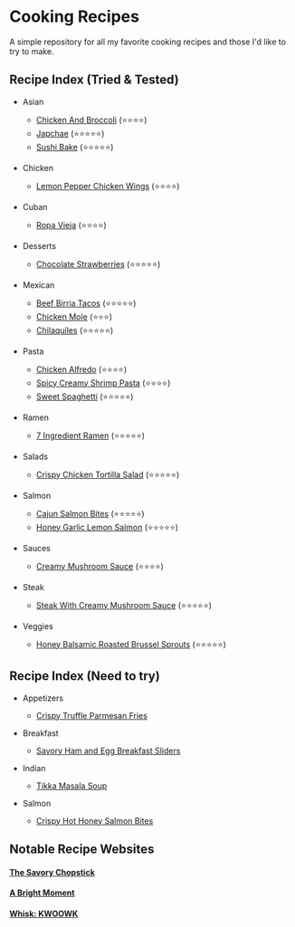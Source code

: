 # Cooking Recipes
A simple repository for all my favorite cooking recipes and those I'd like to try to make.  

## Recipe Index (Tried & Tested)
- Asian
    - [Chicken And Broccoli](Asian/ChickenAndBroccoli.md) (:star::star::star::star:)
    - [Japchae](Asian/Japchae.md) (:star::star::star::star::star:)
    - [Sushi Bake](Asian/SushiBake.md) (:star::star::star::star::star:)

- Chicken
    - [Lemon Pepper Chicken Wings](Chicken/LemonPepperChickenWings.md) (:star::star::star::star:)

- Cuban
    - [Ropa Vieja](Cuban/RopaVieja.md) (:star::star::star::star:)

- Desserts
    - [Chocolate Strawberries](Desserts/ChocolateStrawberries.md) (:star::star::star::star::star:)

- Mexican
    - [Beef Birria Tacos](Mexican/BeefBirriaTacos.md) (:star::star::star::star::star:)
    - [Chicken Mole](Mexican/ChickenMole.md) (:star::star::star:)
    - [Chilaquiles](Mexican/Chilaquiles.md) (:star::star::star::star::star:)

- Pasta
    - [Chicken Alfredo](Pasta/ChickenAlfredo.md) (:star::star::star::star:)
    - [Spicy Creamy Shrimp Pasta](Pasta/SpicyCreamyShrimpPasta.md) (:star::star::star::star:)
    - [Sweet Spaghetti](Pasta/SweetSpaghetti.md) (:star::star::star::star::star:)

- Ramen
    - [7 Ingredient Ramen](Ramen/7IngredientRamen.md) (:star::star::star::star::star:)

- Salads
    - [Crispy Chicken Tortilla Salad](Salads/CrispyChickenTortillaSalad.md) (:star::star::star::star::star:)

- Salmon
    - [Cajun Salmon Bites](Salmon/CajunSalmonBites.md) (:star::star::star::star::star:)
    - [Honey Garlic Lemon Salmon](Salmon/HoneyGarlicLemonSalmon.md) (:star::star::star::star::star:)

- Sauces
    - [Creamy Mushroom Sauce](Sauces/CreamyMushroomSauce.md) (:star::star::star::star:)

- Steak
    - [Steak With Creamy Mushroom Sauce](Steak/SteakWithCreamyMushroomSauce.md) (:star::star::star::star::star:)

- Veggies
    - [Honey Balsamic Roasted Brussel Sprouts](Veggies/HoneyBalsamicRoastedBrusselSprouts.md) (:star::star::star::star::star:)


## Recipe Index (Need to try)
- Appetizers
    - [Crispy Truffle Parmesan Fries](Appetizers/CrispyTruffleParmesanFries.md)

- Breakfast
    - [Savory Ham and Egg Breakfast Sliders](Breakfast/SavoryHamAndEggBreakfastSliders.md)

- Indian
    - [Tikka Masala Soup](Indian/TikkaMasalaSoup.md)

- Salmon
    - [Crispy Hot Honey Salmon Bites](Salmon/CrispyHotHoneySalmonBites.md)

## Notable Recipe Websites
#### [The Savory Chopstick](https://www.thesavorychopstick.com/)
#### [A Bright Moment](https://www.abrightmoment.com/recipes)
#### [Whisk: KWOOWK](https://recipe-integration.whisk.com/u/kwoowk)
